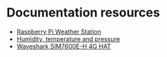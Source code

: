 # Documentation resources

- [Raspberry Pi Weather Station](https://www.youtube.com/watch?v=ChQpD2gsC20&ab_channel=ExplainingComputers)
- [Humidity, temperature and pressure](https://projects.raspberrypi.org/en/projects/build-your-own-weather-station/2)
- [Waveshark SIM7600E-H 4G HAT](https://www.waveshare.com/wiki/SIM7600E-H_4G_HAT)
